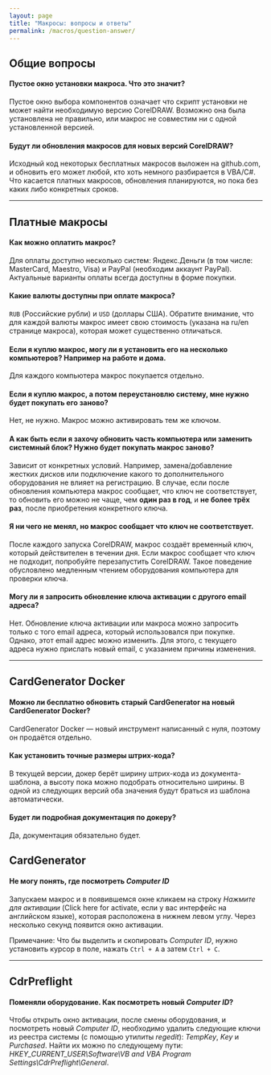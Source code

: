```yaml
---
layout: page
title: "Макросы: вопросы и ответы"
permalink: /macros/question-answer/
---
```


## Общие вопросы

#### Пустое окно установки макроса. Что это значит?

Пустое окно выбора компонентов означает что скрипт установки не может найти необходимую версию CorelDRAW.
Возможно она была установлена не правильно, или макрос не совместим ни с одной установленной версией.

#### Будут ли обновления макросов для новых версий CorelDRAW?

Исходный код некоторых бесплатных макросов выложен на github.com, и обновить его может любой,
кто хоть немного разбирается в VBA/C#. Что касается платных макросов, обновления планируются,
но пока без каких либо конкретных сроков.

***

## Платные макросы

#### Как можно оплатить макрос?

Для оплаты доступно несколько систем:
Яндекс.Деньги (в том числе: MasterCard, Maestro, Visa) и PayPal (необходим аккаунт PayPal).
Актуальные варианты оплаты всегда доступны в форме покупки.

#### Какие валюты доступны при оплате макроса?

`RUB` (Российские рубли) и `USD` (доллары США). Обратите внимание, что для каждой валюты макрос имеет
свою стоимость (указана на ru/en странице макроса), которая может существенно отличаться.

#### Если я куплю макрос, могу ли я установить его на несколько компьютеров? Например на работе и дома.

Для каждого компьютера макрос покупается отдельно.

#### Если я куплю макрос, а потом переустановлю систему, мне нужно будет покупать его заново?

Нет, не нужно. Макрос можно активировать тем же ключом.

#### А как быть если я захочу обновить часть компьютера или заменить системный блок? Нужно будет покупать макрос заново?

Зависит от конкретных условий. Например, замена/добавление жестких дисков или подключение какого то 
дополнительного оборудования не влияет на регистрацию. В случае, если после обновления компьютера макрос сообщает, 
что ключ не соответствует, то обновить его можно не чаще, чем **один раз в год**, и **не более трёх раз**, 
после приобретения конкретного ключа.

#### Я ни чего не менял, но макрос сообщает что ключ не соответствует.

После каждого запуска CorelDRAW, макрос создаёт временный ключ, который действителен в течении дня.
Если макрос сообщает что ключ не подходит, попробуйте перезапустить CorelDRAW. Такое поведение обусловлено 
медленным чтением оборудования компьютера для проверки ключа.

#### Могу ли я запросить обновление ключа активации с другого email адреса?

Нет. Обновление ключа активации или макроса можно запросить только с того email адреса,
который использовался при покупке. Однако, этот email адрес можно изменить.
Для этого, с текущего адреса нужно прислать новый email, с указанием причины изменения.

***

## CardGenerator Docker

#### Можно ли бесплатно обновить старый CardGenerator на новый CardGenerator Docker?

CardGenerator Docker — новый инструмент написанный с нуля, поэтому он продаётся отдельно.

#### Как установить точные размеры штрих-кода?

В текущей версии, докер берёт ширину штрих-кода из документа-шаблона,
а высоту пока можно подобрать относительно ширины.
В одной из следующих версий оба значения будут браться из шаблона автоматически.

#### Будет ли подробная документация по докеру?

Да, документация обязательно будет.

## CardGenerator

#### Не могу понять, где посмотреть _Computer ID_

Запускаем макрос и в появившемся окне кликаем на строку _Нажмите для активации_
(Click here for activate, если у вас интерфейс на английском языке), которая расположена в нижнем левом углу.
Через несколько секунд появится окно активации.

Примечание: Что бы выделить и скопировать _Computer ID_, нужно установить курсор в поле,
нажать `Ctrl + A` а затем `Ctrl + C`.

***

## CdrPreflight

#### Поменяли оборудование. Как посмотреть новый _Computer ID_?

Чтобы открыть окно активации, после смены оборудования, и посмотреть новый _Computer ID_,
необходимо удалить следующие ключи из реестра системы (с помощью утилиты _regedit_):
_TempKey_, _Key_ и _Purchased_. Найти их можно по следующему пути:
_HKEY_CURRENT_USER\Software\VB and VBA Program Settings\CdrPreflight\General_.
